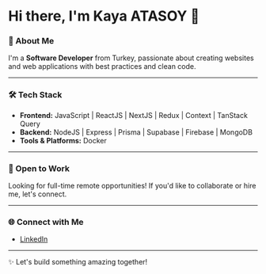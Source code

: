 # Hi there, I'm Kaya ATASOY 👋

### 🌟 About Me
I'm a **Software Developer** from Turkey, passionate about creating websites and web applications with best practices and clean code.

---

### 🛠️ Tech Stack
- **Frontend:** JavaScript | ReactJS | NextJS | Redux | Context | TanStack Query
- **Backend:** NodeJS | Express | Prisma | Supabase | Firebase | MongoDB
- **Tools & Platforms:** Docker

---

### 💼 Open to Work
Looking for full-time remote opportunities! If you'd like to collaborate or hire me, let's connect.

---

### 🌐 Connect with Me
- [LinkedIn](https://www.linkedin.com/in/kaya-atasoy-906786257/)

---

✨ Let's build something amazing together!
